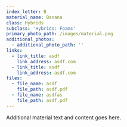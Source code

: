 ```yaml
---
index_letter: B
material_name: Banana
class: Hybrids
subclass: 'Hybrids: Foams'
primary_photo_path: /images/material.png
additional_photos:
  - additional_photo_path: ''
links:
  - link_title: asdf
    link_address: asdf.com
  - link_title: asdf
    link_address: asdf.com
files:
  - file_name: asdf
    file_path: asdf.pdf
  - file_name: asdfas
    file_path: asdf.pdf
---
```


Additional material text and content goes here.